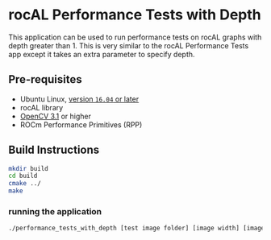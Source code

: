 # rocAL Performance Tests with Depth

This application can be used to run performance tests on rocAL graphs with depth greater than 1.
This is very similar to the rocAL Performance Tests app except it takes an extra parameter to specify depth.

## Pre-requisites

* Ubuntu Linux, [version `16.04` or later](https://www.microsoft.com/software-download/windows10)
* rocAL library
* [OpenCV 3.1](https://github.com/opencv/opencv/releases) or higher
* ROCm Performance Primitives (RPP)

## Build Instructions

  ````bash
  mkdir build
  cd build
  cmake ../
  make
  ````

### running the application

  ````bash
  ./performance_tests_with_depth [test image folder] [image width] [image height] [test case] [batch size] [graph depth] [0 for CPU, 1 for GPU] [0 for grayscale, 1 for RGB]
  ````
